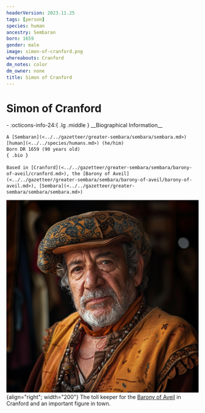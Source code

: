 ```yaml
---
headerVersion: 2023.11.25
tags: [person]
species: human
ancestry: Sembaran
born: 1659
gender: male
image: simon-of-cranford.png
whereabouts: Cranford
dm_notes: color
dm_owner: none
title: Simon of Cranford
---
```

# Simon of Cranford
<div class="grid cards ext-narrow-margin ext-one-column" markdown>
- :octicons-info-24:{ .lg .middle } __Biographical Information__

    A [Sembaran](<../../gazetteer/greater-sembara/sembara/sembara.md>) [human](<../../species/humans.md>) (he/him)  
    Born DR 1659 (90 years old)  
    { .bio }

    Based in [Cranford](<../../gazetteer/greater-sembara/sembara/barony-of-aveil/cranford.md>), the [Barony of Aveil](<../../gazetteer/greater-sembara/sembara/barony-of-aveil/barony-of-aveil.md>), [Sembara](<../../gazetteer/greater-sembara/sembara/sembara.md>)
</div>


![Simon of Cranford](../../assets/simon-of-cranford.png){align="right"; width="200"} The toll keeper for the [Barony of Aveil](<../../gazetteer/greater-sembara/sembara/barony-of-aveil/barony-of-aveil.md>) in Cranford and an important figure in town.


